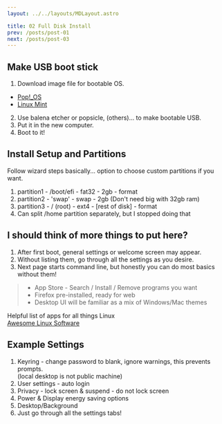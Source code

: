 ```yaml
---
layout: ../../layouts/MDLayout.astro

title: 02 Full Disk Install
prev: /posts/post-01
next: /posts/post-03
---
```



## Make USB boot stick
1. Download image file for bootable OS.
- [Pop!_OS](https://pop.system76.com/)
- [Linux Mint](https://www.linuxmint.com/download.php)
2. Use balena etcher or popsicle, (others)... to make bootable USB.
3. Put it in the new computer.
4. Boot to it!

## Install Setup and Partitions
Follow wizard steps basically... option to choose custom partitions if you want.

1. partition1 - /boot/efi - fat32 - 2gb - format
2. partition2 - 'swap' - swap - 2gb     (Don't need big with 32gb ram)
3. partition3 - / (root) - ext4 - [rest of disk] - format
4. Can split /home partition separately, but I stopped doing that

## I should think of more things to put here?
1. After first boot, general settings or welcome screen may appear.
2. Without listing them, go through all the settings as you desire.
3. Next page starts command line, but honestly you can do most basics without them!
> * App Store - Search / Install / Remove programs you want<br>
> * Firefox pre-installed, ready for web<br>
> * Desktop UI will be familiar as a mix of Windows/Mac themes

Helpful list of apps for all things Linux<br>
[Awesome Linux Software](https://github.com/luong-komorebi/Awesome-Linux-Software)

## Example Settings
1. Keyring - change password to blank, ignore warnings, this prevents prompts. <br>(local desktop is not public machine)
2. User settings - auto login
3. Privacy - lock screen & suspend - do not lock screen
4. Power & Display energy saving options
5. Desktop/Background
6. Just go through all the settings tabs!

